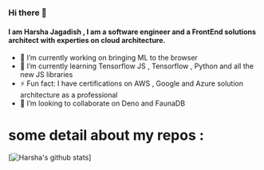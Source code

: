 ### Hi there 👋
#### I am Harsha Jagadish , I am a software engineer and a FrontEnd solutions architect with experties on cloud architecture.

- 🔭 I’m currently working on bringing ML to the browser 
- 🌱 I’m currently learning Tensorflow JS , Tensorflow , Python and all the new JS libraries
- ⚡ Fun fact: I have certifications on AWS , Google and Azure solution architecture as a professional
- 👯 I’m looking to collaborate on Deno and FaunaDB 

# some detail about my repos :
[![Harsha's github stats](https://github-readme-stats.vercel.app/api?username=HarshaJagadish&show_icons=true&theme=buefy&count_private=true)]

<!--
**HarshaJagadish/HarshaJagadish** is a ✨ _special_ ✨ repository because its `README.md` (this file) appears on your GitHub profile.

Here are some ideas to get you started:

- 🔭 I’m currently working on ...
- 🌱 I’m currently learning ...
- 👯 I’m looking to collaborate on ...
- 🤔 I’m looking for help with ...
- 💬 Ask me about ...
- 📫 How to reach me: ...
- 😄 Pronouns: ...
- ⚡ Fun fact: ...
-->
